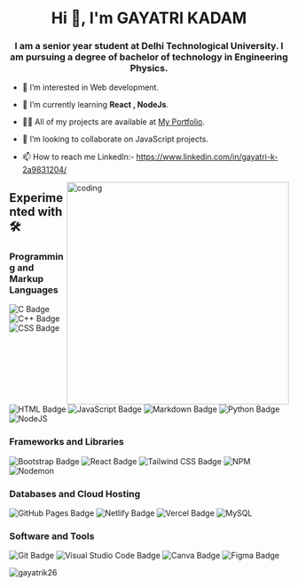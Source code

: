 <h1 align="center">Hi 👋, I'm GAYATRI KADAM</h1>
<h3 align="center">I am a senior year student at Delhi Technological University. I am pursuing a degree of bachelor of technology in Engineering Physics.</h3>

- 👀 I’m interested in Web development.

- 🌱 I’m currently learning **React , NodeJs**.

- 👨‍💻 All of my projects are available at [My Portfolio](https://gayatrik26.github.io/My_portfolio/).

- 💞️ I’m looking to collaborate on JavaScript projects.

- 📫 How to reach me Linkedln:- https://www.linkedin.com/in/gayatri-k-2a9831204/

<img align="right" src="https://user-images.githubusercontent.com/74038190/221352975-94759904-aa4c-4032-a8ab-b546efb9c478.gif" alt="coding" width="400">

## Experimented with 🛠️ 

### Programming and Markup Languages
![C Badge](https://img.shields.io/badge/-C-00599C?logo=c&logoColor=white)
![C++ Badge](https://img.shields.io/badge/-C++-00599C?logo=c%2B%2B&logoColor=white)
![CSS Badge](https://img.shields.io/badge/-CSS-1572B6?logo=css3&logoColor=white)
![HTML Badge](https://img.shields.io/badge/-HTML-E34F26?logo=html5&logoColor=white)
![JavaScript Badge](https://img.shields.io/badge/-JavaScript-F7DF1E?logo=javascript&logoColor=black)
![Markdown Badge](https://img.shields.io/badge/-Markdown-000000?logo=markdown&logoColor=white)
![Python Badge](https://img.shields.io/badge/-Python-3776AB?logo=python&logoColor=white)
![NodeJS](https://img.shields.io/badge/node.js-6DA55F?style=for-the-badge&logo=node.js&logoColor=white)

### Frameworks and Libraries
![Bootstrap Badge](https://img.shields.io/badge/-Bootstrap-7952B3?logo=bootstrap&logoColor=white)
![React Badge](https://img.shields.io/badge/-React-61DAFB?logo=react&logoColor=black)
![Tailwind CSS Badge](https://img.shields.io/badge/-Tailwind_CSS-38B2AC?logo=tailwind-css&logoColor=white)
![NPM](https://img.shields.io/badge/NPM-%23CB3837.svg?style=for-the-badge&logo=npm&logoColor=white)
![Nodemon](https://img.shields.io/badge/NODEMON-%23323330.svg?style=for-the-badge&logo=nodemon&logoColor=%BBDEAD)

### Databases and Cloud Hosting
![GitHub Pages Badge](https://img.shields.io/badge/-GitHub_Pages-222222?logo=github&logoColor=white)
![Netlify Badge](https://img.shields.io/badge/-Netlify-00C7B7?logo=netlify&logoColor=white)
![Vercel Badge](https://img.shields.io/badge/-Vercel-000000?logo=vercel&logoColor=white)
![MySQL](https://img.shields.io/badge/mysql-4479A1.svg?style=for-the-badge&logo=mysql&logoColor=white)

### Software and Tools
![Git Badge](https://img.shields.io/badge/-Git-F05032?logo=git&logoColor=white)
![Visual Studio Code Badge](https://img.shields.io/badge/-Visual_Studio_Code-007ACC?logo=visual-studio-code&logoColor=white)
![Canva Badge](https://img.shields.io/badge/-Canva-00C4CC?logo=canva&logoColor=white)
![Figma Badge](https://img.shields.io/badge/-Figma-F24E1E?logo=figma&logoColor=white)

<p><img align="left" src="https://github-readme-stats.vercel.app/api/top-langs?username=gayatrik26&show_icons=true&locale=en&layout=compact" alt="gayatrik26" /></p>
